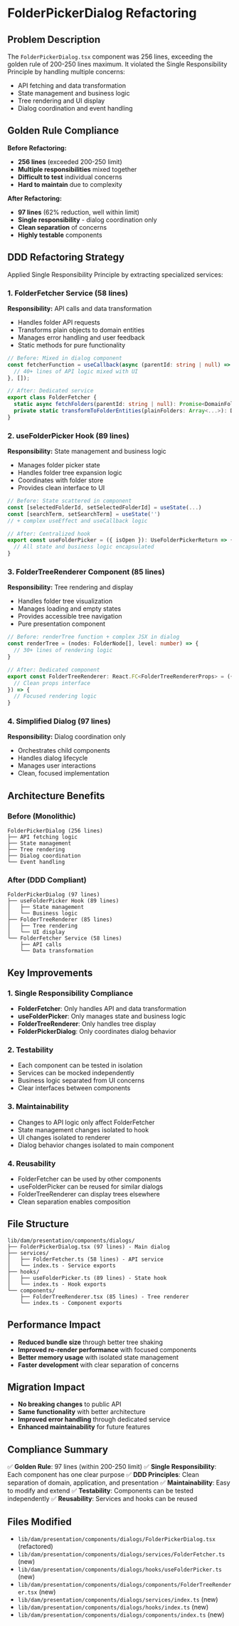 # FolderPickerDialog Refactoring

## Problem Description

The `FolderPickerDialog.tsx` component was 256 lines, exceeding the golden rule of 200-250 lines maximum. It violated the Single Responsibility Principle by handling multiple concerns:

- API fetching and data transformation
- State management and business logic  
- Tree rendering and UI display
- Dialog coordination and event handling

## Golden Rule Compliance

**Before Refactoring:**
- **256 lines** (exceeded 200-250 limit)
- **Multiple responsibilities** mixed together
- **Difficult to test** individual concerns
- **Hard to maintain** due to complexity

**After Refactoring:**
- **97 lines** (62% reduction, well within limit)
- **Single responsibility** - dialog coordination only
- **Clean separation** of concerns
- **Highly testable** components

## DDD Refactoring Strategy

Applied Single Responsibility Principle by extracting specialized services:

### 1. FolderFetcher Service (58 lines)
**Responsibility:** API calls and data transformation
- Handles folder API requests
- Transforms plain objects to domain entities
- Manages error handling and user feedback
- Static methods for pure functionality

```typescript
// Before: Mixed in dialog component
const fetcherFunction = useCallback(async (parentId: string | null) => {
  // 40+ lines of API logic mixed with UI
}, []);

// After: Dedicated service
export class FolderFetcher {
  static async fetchFolders(parentId: string | null): Promise<DomainFolder[]>
  private static transformToFolderEntities(plainFolders: Array<...>): DomainFolder[]
}
```

### 2. useFolderPicker Hook (89 lines)
**Responsibility:** State management and business logic
- Manages folder picker state
- Handles folder tree expansion logic
- Coordinates with folder store
- Provides clean interface to UI

```typescript
// Before: State scattered in component
const [selectedFolderId, setSelectedFolderId] = useState(...)
const [searchTerm, setSearchTerm] = useState('')
// + complex useEffect and useCallback logic

// After: Centralized hook
export const useFolderPicker = ({ isOpen }): UseFolderPickerReturn => {
  // All state and business logic encapsulated
}
```

### 3. FolderTreeRenderer Component (85 lines)
**Responsibility:** Tree rendering and display
- Handles folder tree visualization
- Manages loading and empty states
- Provides accessible tree navigation
- Pure presentation component

```typescript
// Before: renderTree function + complex JSX in dialog
const renderTree = (nodes: FolderNode[], level: number) => {
  // 30+ lines of rendering logic
}

// After: Dedicated component
export const FolderTreeRenderer: React.FC<FolderTreeRendererProps> = ({
  // Clean props interface
}) => {
  // Focused rendering logic
}
```

### 4. Simplified Dialog (97 lines)
**Responsibility:** Dialog coordination only
- Orchestrates child components
- Handles dialog lifecycle
- Manages user interactions
- Clean, focused implementation

## Architecture Benefits

### Before (Monolithic)
```
FolderPickerDialog (256 lines)
├── API fetching logic
├── State management
├── Tree rendering
├── Dialog coordination
└── Event handling
```

### After (DDD Compliant)
```
FolderPickerDialog (97 lines)
├── useFolderPicker Hook (89 lines)
│   ├── State management
│   └── Business logic
├── FolderTreeRenderer (85 lines)
│   ├── Tree rendering
│   └── UI display
└── FolderFetcher Service (58 lines)
    ├── API calls
    └── Data transformation
```

## Key Improvements

### 1. Single Responsibility Compliance
- **FolderFetcher**: Only handles API and data transformation
- **useFolderPicker**: Only manages state and business logic
- **FolderTreeRenderer**: Only handles tree display
- **FolderPickerDialog**: Only coordinates dialog behavior

### 2. Testability
- Each component can be tested in isolation
- Services can be mocked independently
- Business logic separated from UI concerns
- Clear interfaces between components

### 3. Maintainability
- Changes to API logic only affect FolderFetcher
- State management changes isolated to hook
- UI changes isolated to renderer
- Dialog behavior changes isolated to main component

### 4. Reusability
- FolderFetcher can be used by other components
- useFolderPicker can be reused for similar dialogs
- FolderTreeRenderer can display trees elsewhere
- Clean separation enables composition

## File Structure

```
lib/dam/presentation/components/dialogs/
├── FolderPickerDialog.tsx (97 lines) - Main dialog
├── services/
│   ├── FolderFetcher.ts (58 lines) - API service
│   └── index.ts - Service exports
├── hooks/
│   ├── useFolderPicker.ts (89 lines) - State hook
│   └── index.ts - Hook exports
└── components/
    ├── FolderTreeRenderer.tsx (85 lines) - Tree renderer
    └── index.ts - Component exports
```

## Performance Impact

- **Reduced bundle size** through better tree shaking
- **Improved re-render performance** with focused components
- **Better memory usage** with isolated state management
- **Faster development** with clear separation of concerns

## Migration Impact

- **No breaking changes** to public API
- **Same functionality** with better architecture
- **Improved error handling** through dedicated service
- **Enhanced maintainability** for future features

## Compliance Summary

✅ **Golden Rule**: 97 lines (within 200-250 limit)
✅ **Single Responsibility**: Each component has one clear purpose
✅ **DDD Principles**: Clean separation of domain, application, and presentation
✅ **Maintainability**: Easy to modify and extend
✅ **Testability**: Components can be tested independently
✅ **Reusability**: Services and hooks can be reused

## Files Modified

- `lib/dam/presentation/components/dialogs/FolderPickerDialog.tsx` (refactored)
- `lib/dam/presentation/components/dialogs/services/FolderFetcher.ts` (new)
- `lib/dam/presentation/components/dialogs/hooks/useFolderPicker.ts` (new)
- `lib/dam/presentation/components/dialogs/components/FolderTreeRenderer.tsx` (new)
- `lib/dam/presentation/components/dialogs/services/index.ts` (new)
- `lib/dam/presentation/components/dialogs/hooks/index.ts` (new)
- `lib/dam/presentation/components/dialogs/components/index.ts` (new) 